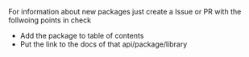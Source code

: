 For information about new packages just create a Issue or PR with the follwoing points in check


- Add the package to table of contents
- Put the link to the docs of that api/package/library
